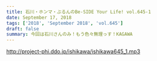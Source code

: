 ```yaml
---
title: 石川・ホンマ・ぶるんのBe-SIDE Your Life! vol.645-1
date: September 17, 2018
tags: ['2018', 'September 2018', 'vol.645']
draft: false
summary: 今回は石川さんのみ！もう色々無理っす！KAGAWA
---
```


http://project-phi.ddo.jp/ishikawa/ishikawa645_1.mp3